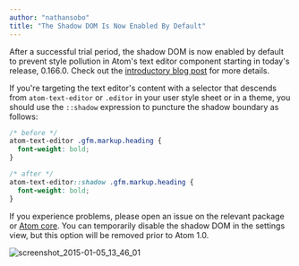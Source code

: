 ```yaml
---
author: "nathansobo"
title: "The Shadow DOM Is Now Enabled By Default"
---
```


After a successful trial period, the shadow DOM is now enabled by default to prevent style pollution in Atom's text editor component starting in today's release, 0.166.0. Check out the [introductory blog post](/blog/2014/11/18/avoiding-style-pollution-with-the-shadow-dom) for more details.

<!--more-->

If you're targeting the text editor's content with a selector that descends from `atom-text-editor` or `.editor` in your user style sheet or in a theme, you should use the `::shadow` expression to puncture the shadow boundary as follows:

```css
/* before */
atom-text-editor .gfm.markup.heading {
  font-weight: bold;
}

/* after */
atom-text-editor::shadow .gfm.markup.heading {
  font-weight: bold;
}
```

If you experience problems, please open an issue on the relevant package or [Atom core](https://github.com/atom/atom/issues). You can temporarily disable the shadow DOM in the settings view, but this option will be removed prior to Atom 1.0.

![screenshot_2015-01-05_13_46_01](https://cloud.githubusercontent.com/assets/1789/5619669/40391452-94e1-11e4-96ab-9e576547fd27.png)
